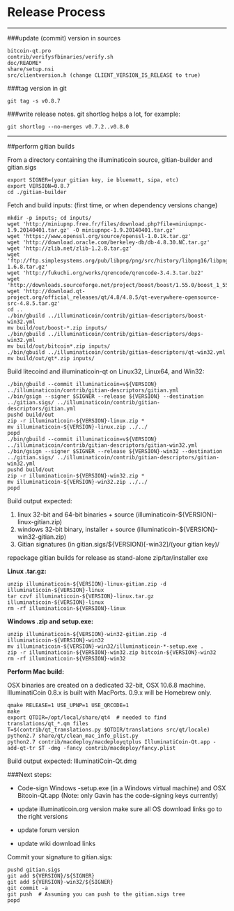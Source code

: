 Release Process
====================

* * *

###update (commit) version in sources


	bitcoin-qt.pro
	contrib/verifysfbinaries/verify.sh
	doc/README*
	share/setup.nsi
	src/clientversion.h (change CLIENT_VERSION_IS_RELEASE to true)

###tag version in git

	git tag -s v0.8.7

###write release notes. git shortlog helps a lot, for example:

	git shortlog --no-merges v0.7.2..v0.8.0

* * *

##perform gitian builds

 From a directory containing the illuminaticoin source, gitian-builder and gitian.sigs
  
	export SIGNER=(your gitian key, ie bluematt, sipa, etc)
	export VERSION=0.8.7
	cd ./gitian-builder

 Fetch and build inputs: (first time, or when dependency versions change)

	mkdir -p inputs; cd inputs/
	wget 'http://miniupnp.free.fr/files/download.php?file=miniupnpc-1.9.20140401.tar.gz' -O miniupnpc-1.9.20140401.tar.gz'
	wget 'https://www.openssl.org/source/openssl-1.0.1k.tar.gz'
	wget 'http://download.oracle.com/berkeley-db/db-4.8.30.NC.tar.gz'
	wget 'http://zlib.net/zlib-1.2.8.tar.gz'
	wget 'ftp://ftp.simplesystems.org/pub/libpng/png/src/history/libpng16/libpng-1.6.8.tar.gz'
	wget 'http://fukuchi.org/works/qrencode/qrencode-3.4.3.tar.bz2'
	wget 'http://downloads.sourceforge.net/project/boost/boost/1.55.0/boost_1_55_0.tar.bz2'
	wget 'http://download.qt-project.org/official_releases/qt/4.8/4.8.5/qt-everywhere-opensource-src-4.8.5.tar.gz'
	cd ..
	./bin/gbuild ../illuminaticoin/contrib/gitian-descriptors/boost-win32.yml
	mv build/out/boost-*.zip inputs/
	./bin/gbuild ../illuminaticoin/contrib/gitian-descriptors/deps-win32.yml
	mv build/out/bitcoin*.zip inputs/
	./bin/gbuild ../illuminaticoin/contrib/gitian-descriptors/qt-win32.yml
	mv build/out/qt*.zip inputs/

 Build litecoind and illuminaticoin-qt on Linux32, Linux64, and Win32:
  
	./bin/gbuild --commit illuminaticoin=v${VERSION} ../illuminaticoin/contrib/gitian-descriptors/gitian.yml
	./bin/gsign --signer $SIGNER --release ${VERSION} --destination ../gitian.sigs/ ../illuminaticoin/contrib/gitian-descriptors/gitian.yml
	pushd build/out
	zip -r illuminaticoin-${VERSION}-linux.zip *
	mv illuminaticoin-${VERSION}-linux.zip ../../
	popd
	./bin/gbuild --commit illuminaticoin=v${VERSION} ../illuminaticoin/contrib/gitian-descriptors/gitian-win32.yml
	./bin/gsign --signer $SIGNER --release ${VERSION}-win32 --destination ../gitian.sigs/ ../illuminaticoin/contrib/gitian-descriptors/gitian-win32.yml
	pushd build/out
	zip -r illuminaticoin-${VERSION}-win32.zip *
	mv illuminaticoin-${VERSION}-win32.zip ../../
	popd

  Build output expected:

  1. linux 32-bit and 64-bit binaries + source (illuminaticoin-${VERSION}-linux-gitian.zip)
  2. windows 32-bit binary, installer + source (illuminaticoin-${VERSION}-win32-gitian.zip)
  3. Gitian signatures (in gitian.sigs/${VERSION}[-win32]/(your gitian key)/

repackage gitian builds for release as stand-alone zip/tar/installer exe

**Linux .tar.gz:**

	unzip illuminaticoin-${VERSION}-linux-gitian.zip -d illuminaticoin-${VERSION}-linux
	tar czvf illuminaticoin-${VERSION}-linux.tar.gz illuminaticoin-${VERSION}-linux
	rm -rf illuminaticoin-${VERSION}-linux

**Windows .zip and setup.exe:**

	unzip illuminaticoin-${VERSION}-win32-gitian.zip -d illuminaticoin-${VERSION}-win32
	mv illuminaticoin-${VERSION}-win32/illuminaticoin-*-setup.exe .
	zip -r illuminaticoin-${VERSION}-win32.zip bitcoin-${VERSION}-win32
	rm -rf illuminaticoin-${VERSION}-win32

**Perform Mac build:**

  OSX binaries are created on a dedicated 32-bit, OSX 10.6.8 machine.
  IlluminatiCoin 0.8.x is built with MacPorts.  0.9.x will be Homebrew only.

	qmake RELEASE=1 USE_UPNP=1 USE_QRCODE=1
	make
	export QTDIR=/opt/local/share/qt4  # needed to find translations/qt_*.qm files
	T=$(contrib/qt_translations.py $QTDIR/translations src/qt/locale)
	python2.7 share/qt/clean_mac_info_plist.py
	python2.7 contrib/macdeploy/macdeployqtplus IlluminatiCoin-Qt.app -add-qt-tr $T -dmg -fancy contrib/macdeploy/fancy.plist

 Build output expected: IlluminatiCoin-Qt.dmg

###Next steps:

* Code-sign Windows -setup.exe (in a Windows virtual machine) and
  OSX Bitcoin-Qt.app (Note: only Gavin has the code-signing keys currently)

* update illuminaticoin.org version
  make sure all OS download links go to the right versions

* update forum version

* update wiki download links

Commit your signature to gitian.sigs:

	pushd gitian.sigs
	git add ${VERSION}/${SIGNER}
	git add ${VERSION}-win32/${SIGNER}
	git commit -a
	git push  # Assuming you can push to the gitian.sigs tree
	popd


